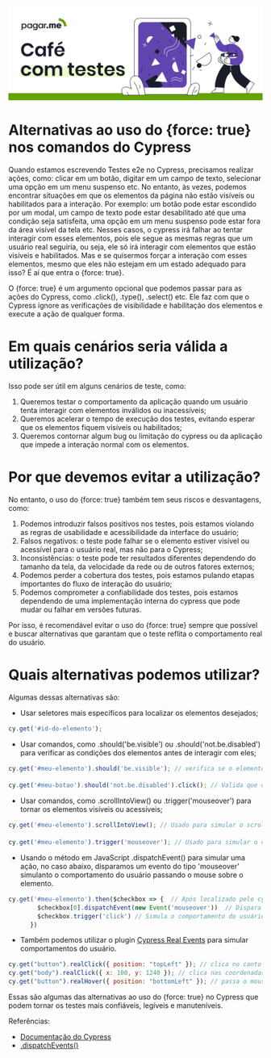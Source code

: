 <p align="center">
  <a href="https://github.com/pagarme/cafe-com-testes">
    <img src="../.github/cafecomtestes.png" alt="Café com Testes">
  </a>
</p>

# Alternativas ao uso do {force: true} nos comandos do Cypress

Quando estamos escrevendo Testes e2e no Cypress, precisamos realizar ações, como: clicar em um botão, digitar em um campo de texto, selecionar uma opção em um menu suspenso etc. No entanto, às vezes, podemos encontrar situações em que os elementos da página não estão visíveis ou habilitados para a interação. Por exemplo: um botão pode estar escondido por um modal, um campo de texto pode estar desabilitado até que uma condição seja satisfeita, uma opção em um menu suspenso pode estar fora da área visível da tela etc. Nesses casos, o cypress irá falhar ao tentar interagir com esses elementos, pois ele segue as mesmas regras que um usuário real seguiria, ou seja, ele só irá interagir com elementos que estão visíveis e habilitados. Mas e se quisermos forçar a interação com esses elementos, mesmo que eles não estejam em um estado adequado para isso? É aí que entra o {force: true}.

O {force: true} é um argumento opcional que podemos passar para as ações do Cypress, como .click(), .type(), .select() etc. Ele faz com que o Cypress ignore as verificações de visibilidade e habilitação dos elementos e execute a ação de qualquer forma.

# Em quais cenários seria válida a utilização?

Isso pode ser útil em alguns cenários de teste, como:

1. Queremos testar o comportamento da aplicação quando um usuário tenta interagir com elementos inválidos ou inacessíveis;
2. Queremos acelerar o tempo de execução dos testes, evitando esperar que os elementos fiquem visíveis ou habilitados;
3. Queremos contornar algum bug ou limitação do cypress ou da aplicação que impede a interação normal com os elementos.

# Por que devemos evitar a utilização?

No entanto, o uso do {force: true} também tem seus riscos e desvantagens, como:

1. Podemos introduzir falsos positivos nos testes, pois estamos violando as regras de usabilidade e acessibilidade da interface do usuário;
2. Falsos negativos: o teste pode falhar se o elemento estiver visível ou acessível para o usuário real, mas não para o Cypress;
3. Inconsistências: o teste pode ter resultados diferentes dependendo do tamanho da tela, da velocidade da rede ou de outros fatores externos;
4. Podemos perder a cobertura dos testes, pois estamos pulando etapas importantes do fluxo de interação do usuário;
5. Podemos comprometer a confiabilidade dos testes, pois estamos dependendo de uma implementação interna do cypress que pode mudar ou falhar em versões futuras.

Por isso, é recomendável evitar o uso do {force: true} sempre que possível e buscar alternativas que garantam que o teste reflita o comportamento real do usuário.

# Quais alternativas podemos utilizar?

Algumas dessas alternativas são:

- Usar seletores mais específicos para localizar os elementos desejados;

```javascript
cy.get('#id-do-elemento'); 
```

- Usar comandos, como .should('be.visible') ou .should('not.be.disabled') para verificar as condições dos elementos antes de interagir com eles;

```javascript
cy.get('#meu-elemento').should('be.visible'); // verifica se o elemento indicado está visível

cy.get('#meu-botao').should('not.be.disabled').click(); // Valida que o elemento indicado está visível e simula o click do mouse
```

- Usar comandos, como .scrollIntoView() ou .trigger('mouseover') para tornar os elementos visíveis ou acessíveis;

```javascript
cy.get('#meu-elemento').scrollIntoView(); // Usado para simular o scroll em cima do elemento selecionado

cy.get('#meu-elemento').trigger('mouseover'); // Usado para simular o comportamento do mouse em cima do elemento selecionado
```

- Usando o método em JavaScript .dispatchEvent() para simular uma ação, no caso abaixo, disparamos um evento do tipo 'mouseover' simulanto o comportamento do usuário passando o mouse sobre o elemento.

```javascript
cy.get('#meu-elemento').then($checkbox => {  // Após localizado pelo cy.get() o elemento é passado para a função como parâmetro
        $checkbox[0].dispatchEvent(new Event('mouseover'))  // Dispara um evento no primeiro elemento do conjunto de elementos encontrados
        $checkbox.trigger('click') // Simula o comportamento do usuário clicando no elemento selecionado
      })
```

- Também podemos utilizar o plugin [Cypress Real Events](https://github.com/dmtrKovalenko/cypress-real-events#cyrealhover) para simular comportamentos do usuário.

```javascript
cy.get("button").realClick({ position: "topLeft" }); // clica no canto superior esquerdo do botão
cy.get("body").realClick({ x: 100, y: 1240 }); // clica nas coordenadas x e y relativas a toda a janela
cy.get("button").realHover({ position: "bottomLeft" }); // passa o mouse sobre o canto inferior esquerdo do botão
```

Essas são algumas das alternativas ao uso do {force: true} no Cypress que podem tornar os testes mais confiáveis, legíveis e manuteníveis.



Referências:
- [Documentação do Cypress](https://docs.cypress.io/api/commands/document)
- [.dispatchEvents()](https://javascript.info/dispatch-events)
